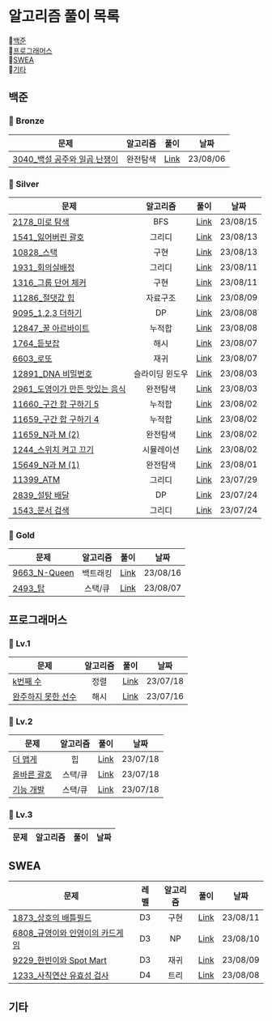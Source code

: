 # 알고리즘 풀이 목록
:closed_book:[백준](#백준)   
:green_book:[프로그래머스](#프로그래머스)   
:blue_book:[SWEA](#swea)   
:orange_book:[기타](#기타)


## 백준
### :mag_right: Bronze
문제|알고리즘|풀이|날짜
---|:---:|:---:|:---:
[3040_백설 공주와 일곱 난쟁이](https://www.acmicpc.net/problem/3040)|완전탐색|[Link](https://github.com/hitobi1014/algorithm/tree/dc55853c315b19ad02ad85c0670805fd9a7ba430/%EB%B0%B1%EC%A4%80/Bronze/3040.%E2%80%85%EB%B0%B1%EC%84%A4%E2%80%85%EA%B3%B5%EC%A3%BC%EC%99%80%E2%80%85%EC%9D%BC%EA%B3%B1%E2%80%85%EB%82%9C%EC%9F%81%EC%9D%B4)|23/08/06


### :mag_right: Silver
문제|알고리즘|풀이|날짜
---|:---:|:---:|:---:
[2178_미로 탐색](https://www.acmicpc.net/problem/2178)|BFS|[Link](https://github.com/hitobi1014/algorithm/tree/6c95080522d3de979db5622848fe11133f81a934/%EB%B0%B1%EC%A4%80/Silver/2178.%E2%80%85%EB%AF%B8%EB%A1%9C%E2%80%85%ED%83%90%EC%83%89)|23/08/15
[1541_잃어버린 괄호](https://www.acmicpc.net/problem/1541)|그리디|[Link](https://github.com/hitobi1014/algorithm/tree/857643616e2ac24ac9b1883ffd11b26c33935ef5/%EB%B0%B1%EC%A4%80/Silver/1541.%E2%80%85%EC%9E%83%EC%96%B4%EB%B2%84%EB%A6%B0%E2%80%85%EA%B4%84%ED%98%B8)|23/08/13
[10828_스택](https://www.acmicpc.net/problem/10828)|구현|[Link](https://github.com/hitobi1014/algorithm/tree/36d427ec80cbc025ace38eb7371e422b10d6f264/%EB%B0%B1%EC%A4%80/Silver/10828.%E2%80%85%EC%8A%A4%ED%83%9D)|23/08/13
[1931_회의실배정](https://www.acmicpc.net/problem/1931)|그리디|[Link](https://github.com/hitobi1014/algorithm/blob/19f13deadb38413d6ebdb01b2147a433083a8f0a/%EB%B0%B1%EC%A4%80/Silver/1931.%E2%80%85%ED%9A%8C%EC%9D%98%EC%8B%A4%E2%80%85%EB%B0%B0%EC%A0%95/README.md)|23/08/11
[1316_그룹 단어 체커](https://www.acmicpc.net/problem/1316)|구현|[Link](https://github.com/hitobi1014/algorithm/tree/dc8bc1f75e2cd9480ca23349eee7769bf0b2840e/%EB%B0%B1%EC%A4%80/Silver/1316.%E2%80%85%EA%B7%B8%EB%A3%B9%E2%80%85%EB%8B%A8%EC%96%B4%E2%80%85%EC%B2%B4%EC%BB%A4)|23/08/11
[11286_절댓값 힙](https://www.acmicpc.net/problem/11286)|자료구조|[Link](https://github.com/hitobi1014/algorithm/tree/90137ab036ce9240b36ad49d5ce157bc2f5d311d/%EB%B0%B1%EC%A4%80/Silver/11286.%E2%80%85%EC%A0%88%EB%8C%93%EA%B0%92%E2%80%85%ED%9E%99)|23/08/09
[9095_1,2,3 더하기](https://www.acmicpc.net/problem/9095)|DP|[Link](https://github.com/hitobi1014/algorithm/tree/3a981cab77c5a9b03bd60babb41d7b3ab9087217/%EB%B0%B1%EC%A4%80/Silver/9095.%E2%80%851%EF%BC%8C%E2%80%852%EF%BC%8C%E2%80%853%E2%80%85%EB%8D%94%ED%95%98%EA%B8%B0)|23/08/08
[12847_꿀 아르바이트](https://www.acmicpc.net/problem/12847)|누적합|[Link](https://github.com/hitobi1014/algorithm/tree/be7a18639a3cc4c4fd4d44d0b93baa850f4509e7/%EB%B0%B1%EC%A4%80/Silver/1764.%E2%80%85%EB%93%A3%EB%B3%B4%EC%9E%A1)|23/08/08
[1764_듣보잡](https://www.acmicpc.net/problem/1764)|해시|[Link](https://github.com/hitobi1014/algorithm/tree/be7a18639a3cc4c4fd4d44d0b93baa850f4509e7/%EB%B0%B1%EC%A4%80/Silver/1764.%E2%80%85%EB%93%A3%EB%B3%B4%EC%9E%A1)|23/08/07
[6603_로또](https://www.acmicpc.net/problem/6603)|재귀|[Link](https://github.com/hitobi1014/algorithm/tree/6c7441e0fff978b59b9409029b2df35dbc2f9b04/%EB%B0%B1%EC%A4%80/Silver/6603.%E2%80%85%EB%A1%9C%EB%98%90)|23/08/07
[12891_DNA 비밀번호](https://www.acmicpc.net/problem/12891)|슬라이딩 윈도우|[Link](https://github.com/hitobi1014/algorithm/tree/ab707971042ae1353df6d909396e55f4f1bfa9ab/%EB%B0%B1%EC%A4%80/Silver/12891.%E2%80%85DNA%E2%80%85%EB%B9%84%EB%B0%80%EB%B2%88%ED%98%B8)|23/08/03
[2961_도영이가 만든 맛있는 음식](https://www.acmicpc.net/problem/2961)|완전탐색|[Link](https://github.com/hitobi1014/algorithm/tree/88866e1aed92895507e2b4098d2920ded1a49b5b/%EB%B0%B1%EC%A4%80/Silver/2961.%E2%80%85%EB%8F%84%EC%98%81%EC%9D%B4%EA%B0%80%E2%80%85%EB%A7%8C%EB%93%A0%E2%80%85%EB%A7%9B%EC%9E%88%EB%8A%94%E2%80%85%EC%9D%8C%EC%8B%9D)|23/08/03
[11660_구간 합 구하기 5](https://www.acmicpc.net/problem/11660)|누적합|[Link](https://github.com/hitobi1014/algorithm/tree/920c3e327904ddef7d44542b5a72a7d5d9e1961f/%EB%B0%B1%EC%A4%80/Silver/11660.%E2%80%85%EA%B5%AC%EA%B0%84%E2%80%85%ED%95%A9%E2%80%85%EA%B5%AC%ED%95%98%EA%B8%B0%E2%80%855)|23/08/02
[11659_구간 합 구하기 4](https://www.acmicpc.net/problem/11659)|누적합|[Link](https://github.com/hitobi1014/algorithm/tree/master/%EB%B0%B1%EC%A4%80/Silver/11659.%E2%80%85%EA%B5%AC%EA%B0%84%E2%80%85%ED%95%A9%E2%80%85%EA%B5%AC%ED%95%98%EA%B8%B0%E2%80%854)|23/08/02
[11659_N과 M (2)](https://www.acmicpc.net/problem/11659)|완전탐색|[Link](https://github.com/hitobi1014/algorithm/tree/master/%EB%B0%B1%EC%A4%80/Silver/15650.%E2%80%85N%EA%B3%BC%E2%80%85M%E2%80%85%EF%BC%882%EF%BC%89)|23/08/02
[1244_스위치 켜고 끄기](https://www.acmicpc.net/problem/1244)|시뮬레이션|[Link](https://github.com/hitobi1014/algorithm/tree/master/%EB%B0%B1%EC%A4%80/Silver/1244.%E2%80%85%EC%8A%A4%EC%9C%84%EC%B9%98%E2%80%85%EC%BC%9C%EA%B3%A0%E2%80%85%EB%81%84%EA%B8%B0)|23/08/02
[15649_N과 M (1)](https://www.acmicpc.net/problem/15649)|완전탐색|[Link](https://github.com/hitobi1014/algorithm/tree/master/%EB%B0%B1%EC%A4%80/Silver/15649.%E2%80%85N%EA%B3%BC%E2%80%85M%E2%80%85%EF%BC%881%EF%BC%89)|23/08/01
[11399_ATM](https://www.acmicpc.net/problem/11399)|그리디|[Link](https://github.com/hitobi1014/algorithm/blob/master/%EB%B0%B1%EC%A4%80/Silver/11399.%E2%80%85ATM/ATM.java)|23/07/29
[2839_설탕 배달](https://www.acmicpc.net/problem/2839)|DP|[Link](https://github.com/hitobi1014/algorithm/tree/master/%EB%B0%B1%EC%A4%80/Silver/2839.%E2%80%85%EC%84%A4%ED%83%95%E2%80%85%EB%B0%B0%EB%8B%AC)|23/07/24
[1543_문서 검색](https://www.acmicpc.net/problem/1543)|그리디|[Link](https://github.com/hitobi1014/algorithm/tree/master/%EB%B0%B1%EC%A4%80/Silver/1543.%E2%80%85%EB%AC%B8%EC%84%9C%E2%80%85%EA%B2%80%EC%83%89)|23/07/24


### :mag_right: Gold
문제|알고리즘|풀이|날짜
---|:---:|:---:|:---:
[9663_N-Queen](https://www.acmicpc.net/problem/9663)|백트래킹|[Link](https://github.com/hitobi1014/algorithm/tree/02dd630e2ee62d85bfb9fec3c69a263cf1a2833b/%EB%B0%B1%EC%A4%80/Gold/9663.%E2%80%85N%EF%BC%8DQueen)|23/08/16
[2493_탑](https://www.acmicpc.net/problem/2493)|스택/큐|[Link](https://github.com/hitobi1014/algorithm/tree/d8a43f1f1dcfa346cd2d78392ee6e52e84603c85/%EB%B0%B1%EC%A4%80/Gold/2493.%E2%80%85%ED%83%91)|23/08/07

## 프로그래머스
### :mag_right: Lv.1
문제|알고리즘|풀이|날짜
---|:---:|:---:|:---:
[k번째 수](https://school.programmers.co.kr/learn/courses/30/lessons/42748)|정렬|[Link](https://github.com/hitobi1014/algorithm/tree/main/%ED%94%84%EB%A1%9C%EA%B7%B8%EB%9E%98%EB%A8%B8%EC%8A%A4/lv1/42748.%E2%80%85K%EB%B2%88%EC%A7%B8%EC%88%98)|23/07/18
[완주하지 못한 선수](https://school.programmers.co.kr/learn/courses/30/lessons/42576)|해시|[Link](https://github.com/hitobi1014/algorithm/tree/main/%ED%94%84%EB%A1%9C%EA%B7%B8%EB%9E%98%EB%A8%B8%EC%8A%A4/lv1/42576.%E2%80%85%EC%99%84%EC%A3%BC%ED%95%98%EC%A7%80%E2%80%85%EB%AA%BB%ED%95%9C%E2%80%85%EC%84%A0%EC%88%98)|23/07/16


### :mag_right: Lv.2
문제|알고리즘|풀이|날짜
---|:---:|:---:|:---:
[더 맵게](https://school.programmers.co.kr/learn/courses/30/lessons/42626?language=java)|힙|[Link](https://github.com/hitobi1014/algorithm/tree/main/%ED%94%84%EB%A1%9C%EA%B7%B8%EB%9E%98%EB%A8%B8%EC%8A%A4/lv2/42626.%E2%80%85%EB%8D%94%E2%80%85%EB%A7%B5%EA%B2%8C)|23/07/18
[올바른 괄호](https://school.programmers.co.kr/learn/courses/30/lessons/12909)|스택/큐|[Link](https://github.com/hitobi1014/algorithm/tree/main/%ED%94%84%EB%A1%9C%EA%B7%B8%EB%9E%98%EB%A8%B8%EC%8A%A4/lv2/12909.%E2%80%85%EC%98%AC%EB%B0%94%EB%A5%B8%E2%80%85%EA%B4%84%ED%98%B8)|23/07/18
[기능 개발](https://school.programmers.co.kr/learn/courses/30/lessons/42586)|스택/큐|[Link](https://github.com/hitobi1014/algorithm/tree/main/%ED%94%84%EB%A1%9C%EA%B7%B8%EB%9E%98%EB%A8%B8%EC%8A%A4/lv2/42586.%E2%80%85%EA%B8%B0%EB%8A%A5%EA%B0%9C%EB%B0%9C)|23/07/18

### :mag_right: Lv.3
문제|알고리즘|풀이|날짜
---|:---:|:---:|:---:

## SWEA
문제|레벨|알고리즘|풀이|날짜
---|:---:|:---:|:---:|:---:
[1873_상호의 배틀필드](https://swexpertacademy.com/main/code/problem/problemDetail.do?contestProbId=AV5LyE7KD2ADFAXc)|D3|구현|[Link](https://github.com/hitobi1014/algorithm/blob/6c7fe977818152d995f977474e3fed408c26c937/SWEA/D3/1873.%E2%80%85%EC%83%81%ED%98%B8%EC%9D%98%E2%80%85%EB%B0%B0%ED%8B%80%ED%95%84%EB%93%9C/%EC%83%81%ED%98%B8%EC%9D%98%E2%80%85%EB%B0%B0%ED%8B%80%ED%95%84%EB%93%9C.java)|23/08/11
[6808_규영이와 인영이의 카드게임](https://swexpertacademy.com/main/code/problem/problemDetail.do?contestProbId=AWgv9va6HnkDFAW0&categoryId=AWgv9va6HnkDFAW0&categoryType=CODE&problemTitle=6808&orderBy=FIRST_REG_DATETIME&selectCodeLang=ALL&select-1=&pageSize=10&pageIndex=1)|D3|NP|[Link](https://github.com/hitobi1014/algorithm/blob/4b1f73cbe7f75a5c8e2b77a18a3818c191245129/SWEA/D3/6808.%E2%80%85%EA%B7%9C%EC%98%81%EC%9D%B4%EC%99%80%E2%80%85%EC%9D%B8%EC%98%81%EC%9D%B4%EC%9D%98%E2%80%85%EC%B9%B4%EB%93%9C%EA%B2%8C%EC%9E%84/%EA%B7%9C%EC%98%81%EC%9D%B4%EC%99%80%E2%80%85%EC%9D%B8%EC%98%81%EC%9D%B4%EC%9D%98%E2%80%85%EC%B9%B4%EB%93%9C%EA%B2%8C%EC%9E%84.java)|23/08/10
[9229_한빈이와 Spot Mart](https://swexpertacademy.com/main/code/problem/problemDetail.do?contestProbId=AW8Wj7cqbY0DFAXN)|D3|재귀|[Link](https://github.com/hitobi1014/algorithm/blob/91319c6d4592f582af33be9989cb9cb562760851/SWEA/D3/9229.%20%ED%95%9C%EB%B9%88%EC%9D%B4%EC%99%80%20Spot%20Mart/S9229_%ED%95%9C%EB%B9%88%EC%9D%B4%EC%99%80_SpotMart.java)|23/08/09
[1233_사칙연산 유효성 검사](https://swexpertacademy.com/main/code/problem/problemDetail.do?contestProbId=AV141176AIwCFAYD)|D4|트리|[Link](https://github.com/hitobi1014/algorithm/tree/853987ef4683ee7bf038cbe2808aad84a1952235/SWEA/D4/1233.%E2%80%85%EF%BC%BBS%EF%BC%8FW%E2%80%85%EB%AC%B8%EC%A0%9C%ED%95%B4%EA%B2%B0%E2%80%85%EA%B8%B0%EB%B3%B8%EF%BC%BD%E2%80%859%EC%9D%BC%EC%B0%A8%E2%80%85%EF%BC%8D%E2%80%85%EC%82%AC%EC%B9%99%EC%97%B0%EC%82%B0%E2%80%85%EC%9C%A0%ED%9A%A8%EC%84%B1%E2%80%85%EA%B2%80%EC%82%AC)|23/08/08


## 기타
